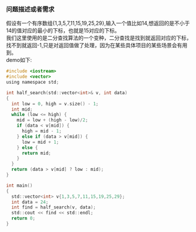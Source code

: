 ### 问题描述或者需求  
假设有一个有序数组{1,3,5,7,11,15,19,25,29},输入一个值比如14,想返回的是不小于14的值对应的最小的下标，也就是15对应的下标。  
我们这里使用的是二分查找算法的一个变种，二分查找是找到就返回对应的下标，找不到就返回-1,只是对返回值做了处理，因为在某些具体项目的某些场景会有用到。  
demo如下:  
```c  
#include <iostream>
#include <vector>
using namespace std;

int half_search(std::vector<int>& v, int data)
{
  int low = 0, high = v.size() - 1;
  int mid;
  while (low <= high) {
    mid = low + (high - low)/2;
    if (data < v[mid]) {
      high = mid - 1;
    } else if (data > v[mid]) {
      low = mid + 1;
    } else {
      return mid;
    }
  }
  return (data > v[mid] ? low : mid);
}

int main()
{
  std::vector<int> v{1,3,5,7,11,15,19,25,29};
  int data = 24;
  int find = half_search(v, data);
  std::cout << find << std::endl;
  return 0;
}
```  
  




